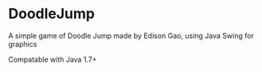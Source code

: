 DoodleJump
==========

A simple game of Doodle Jump made by Edison Gao, using Java Swing for graphics

Compatable with Java 1.7+
